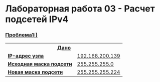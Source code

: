 # Лабораторная работа 03 - Расчет подсетей IPv4

### <u>Проблема1:)<u/>



<table style="width: 100%;">
  <tr>
    <th colspan="2" style="text-align:center;">Дано</th>
  </tr>
  <tr>
    <td><strong>IP-адрес узла</strong></td>
    <td>192.168.200.139</td>
  </tr>
  <tr>
    <td><strong>Исходная маска подсети</strong></td>
    <td>255.255.255.0</td>
  </tr>
  <tr>
    <td><strong>Новая маска подсети</strong></td>
    <td>255.255.255.224</td>
  </tr>
</table>


